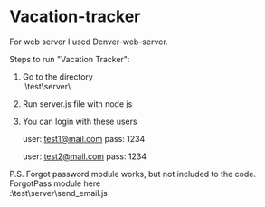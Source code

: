 # Vacation-tracker
For web server I used Denver-web-server.

Steps to run "Vacation Tracker":

1. Go to the directory  
:\test\server\

2. Run server.js file with node js

3. You can login with these users 

	user: test1@mail.com
	pass: 1234

	user: test2@mail.com
	pass: 1234

P.S. Forgot password module works, but not included to the code.
	ForgotPass module here  
	:\test\server\send_email.js
